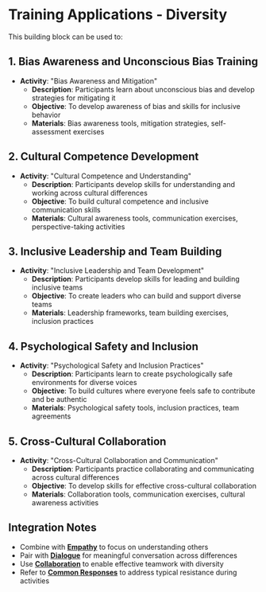 # Training Applications - Diversity

This building block can be used to:

## 1. Bias Awareness and Unconscious Bias Training
- **Activity**: "Bias Awareness and Mitigation"
  - **Description**: Participants learn about unconscious bias and develop strategies for mitigating it
  - **Objective**: To develop awareness of bias and skills for inclusive behavior
  - **Materials**: Bias awareness tools, mitigation strategies, self-assessment exercises

## 2. Cultural Competence Development
- **Activity**: "Cultural Competence and Understanding"
  - **Description**: Participants develop skills for understanding and working across cultural differences
  - **Objective**: To build cultural competence and inclusive communication skills
  - **Materials**: Cultural awareness tools, communication exercises, perspective-taking activities

## 3. Inclusive Leadership and Team Building
- **Activity**: "Inclusive Leadership and Team Development"
  - **Description**: Participants develop skills for leading and building inclusive teams
  - **Objective**: To create leaders who can build and support diverse teams
  - **Materials**: Leadership frameworks, team building exercises, inclusion practices

## 4. Psychological Safety and Inclusion
- **Activity**: "Psychological Safety and Inclusion Practices"
  - **Description**: Participants learn to create psychologically safe environments for diverse voices
  - **Objective**: To build cultures where everyone feels safe to contribute and be authentic
  - **Materials**: Psychological safety tools, inclusion practices, team agreements

## 5. Cross-Cultural Collaboration
- **Activity**: "Cross-Cultural Collaboration and Communication"
  - **Description**: Participants practice collaborating and communicating across cultural differences
  - **Objective**: To develop skills for effective cross-cultural collaboration
  - **Materials**: Collaboration tools, communication exercises, cultural awareness activities

## Integration Notes
- Combine with **[Empathy](../empathy/README.md)** to focus on understanding others
- Pair with **[Dialogue](../dialogue/README.md)** for meaningful conversation across differences
- Use **[Collaboration](../collaboration/README.md)** to enable effective teamwork with diversity
- Refer to **[Common Responses](common-responses.md)** to address typical resistance during activities
